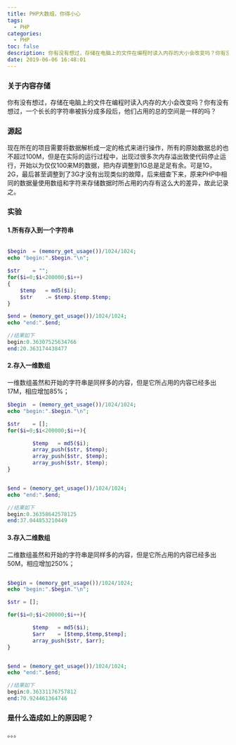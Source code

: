 ```yaml
---
title: PHP大数组，你得小心
tags:
  - PHP
categories:
  - PHP
toc: false
description: 你有没有想过，存储在电脑上的文件在编程时读入内存的大小会改变吗？你有没有想过，一个长长的字符串被拆分成多段后，他们占用的总的空间是一样的吗？
date: 2019-06-06 16:48:01
---
```


### 关于内容存储
你有没有想过，存储在电脑上的文件在编程时读入内存的大小会改变吗？你有没有想过，一个长长的字符串被拆分成多段后，他们占用的总的空间是一样的吗？

### 源起
现在所在的项目需要将数据解析成一定的格式来进行操作，所有的原始数据总的也不超过100M，但是在实际的运行过程中，出现过很多次内存溢出致使代码停止运行，开始以为仅仅100来M的数据，把内存调整到1G总是足足有余。可是1G，2G，最后甚至调整到了3G才没有出现类似的故障，后来细查下来，原来PHP中相同的数据量使用数组和字符来存储数据时所占用的内存有这么大的差异，故此记录之。

### 实验
#### 1.所有存入到一个字符串
```php

$begin	= (memory_get_usage())/1024/1024;
echo "begin:".$begin."\n";

$str	= "";
for($i=0;$i<200000;$i++)
{
    $temp	= md5($i);
    $str	.= $temp.$temp.$temp;
}

$end = (memory_get_usage())/1024/1024;
echo "end:".$end;

//结果如下
begin:0.36307525634766
end:20.363174438477

```

#### 2.存入一维数组
一维数组虽然和开始的字符串是同样多的内容，但是它所占用的内容已经多出17M，相应增加85%；
```php
$begin	= (memory_get_usage())/1024/1024;
echo "begin:".$begin."\n";

$str	= [];
for($i=0;$i<200000;$i++){

	    $temp   = md5($i);
	    array_push($str, $temp);
	    array_push($str, $temp);
	    array_push($str, $temp);
}


$end = (memory_get_usage())/1024/1024;
echo "end:".$end;

//结果如下
begin:0.36358642578125
end:37.044853210449
```


#### 3.存入二维数组
二维数组虽然和开始的字符串是同样多的内容，但是它所占用的内容已经多出50M，相应增加250%；
```php

$begin = (memory_get_usage())/1024/1024;
echo "begin:".$begin."\n";

$str = [];

for($i=0;$i<200000;$i++){

	    $temp	= md5($i);
	    $arr	= [$temp,$temp,$temp];
	    array_push($str, $arr);
}


$end = (memory_get_usage())/1024/1024;
echo "end:".$end;

//结果如下
begin:0.36331176757812
end:70.924461364746

```
### 是什么造成如上的原因呢？
。。。